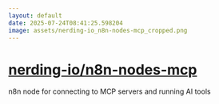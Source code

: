 ```yaml
---
layout: default
date: 2025-07-24T08:41:25.598204
image: assets/nerding-io_n8n-nodes-mcp_cropped.png
---
```


# [nerding-io/n8n-nodes-mcp](https://github.com/nerding-io/n8n-nodes-mcp)

n8n node for connecting to MCP servers and running AI tools
